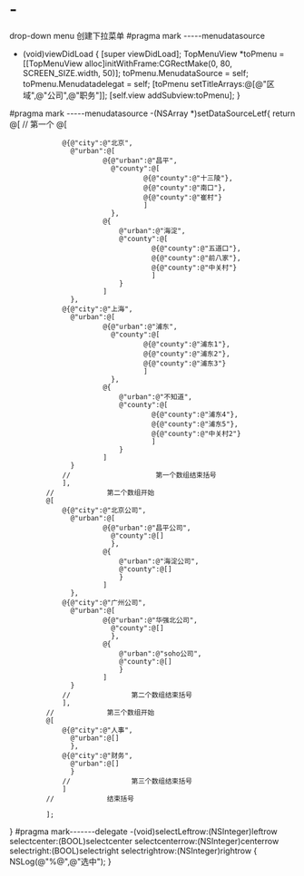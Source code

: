 # -
drop-down menu
创建下拉菜单
#pragma mark -----menudatasource
- (void)viewDidLoad {
    [super viewDidLoad];
    TopMenuView *toPmenu = [[TopMenuView alloc]initWithFrame:CGRectMake(0, 80, SCREEN_SIZE.width, 50)];
    toPmenu.MenudataSource = self;
    toPmenu.Menudatadelegat = self;
    [toPmenu setTitleArrays:@[@"区域",@"公司",@"职务"]];
    [self.view addSubview:toPmenu];
}

#pragma mark -----menudatasource
-(NSArray *)setDataSourceLetf{
    return @[
             //             第一个
             @[
                 
                 @{@"city":@"北京",
                   @"urban":@[
                           @{@"urban":@"昌平",
                             @"county":@[
                                     @{@"county":@"十三陵"},
                                     @{@"county":@"南口"},
                                     @{@"county":@"崔村"}
                                     ]
                             },
                           @{
                               @"urban":@"海淀",
                               @"county":@[
                                       @{@"county":@"五道口"},
                                       @{@"county":@"前八家"},
                                       @{@"county":@"中关村"}
                                       ]
                               }
                           ]
                   },
                 @{@"city":@"上海",
                   @"urban":@[
                           @{@"urban":@"浦东",
                             @"county":@[
                                     @{@"county":@"浦东1"},
                                     @{@"county":@"浦东2"},
                                     @{@"county":@"浦东3"}
                                     ]
                             },
                           @{
                               @"urban":@"不知道",
                               @"county":@[
                                       @{@"county":@"浦东4"},
                                       @{@"county":@"浦东5"},
                                       @{@"county":@"中关村2"}
                                       ]
                               }
                           ]
                   }
                 //                     第一个数组结束括号
                 ],
             //             第二个数组开始
             @[
                 @{@"city":@"北京公司",
                   @"urban":@[
                           @{@"urban":@"昌平公司",
                             @"county":@[]
                             },
                           @{
                               @"urban":@"海淀公司",
                               @"county":@[]
                               }
                           ]
                   },
                 @{@"city":@"广州公司",
                   @"urban":@[
                           @{@"urban":@"华强北公司",
                             @"county":@[]
                             },
                           @{
                               @"urban":@"soho公司",
                               @"county":@[]
                               }
                           ]
                   }
                 //               第二个数组结束括号
                 ],
             //             第三个数组开始
             @[
                 @{@"city":@"人事",
                   @"urban":@[]
                   },
                 @{@"city":@"财务",
                   @"urban":@[]
                   }
                 //               第三个数组结束括号
                 ]
             //             结束括号
             
             ];
}
#pragma mark-------delegate
-(void)selectLeftrow:(NSInteger)leftrow selectcenter:(BOOL)selectcenter selectcenterrow:(NSInteger)centerrow selectright:(BOOL)selectright selectrightrow:(NSInteger)rightrow
{
    NSLog(@"%@",@"选中");
}
